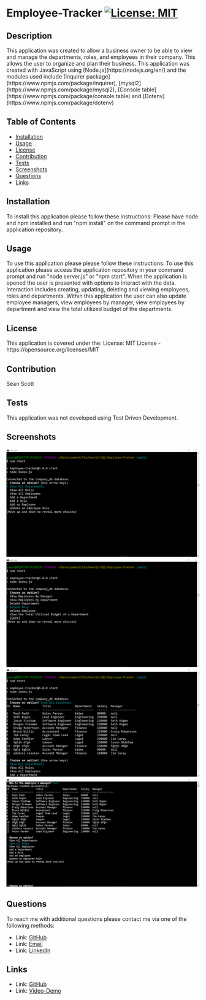 # Employee-Tracker [![License: MIT](https://img.shields.io/badge/License-MIT-yellow.svg)](https://opensource.org/licenses/MIT)

## Description 
<p> This application was created to allow a business owner to be able to view and manage the departments, roles, and employees in their company. This allows the user to organize and plan their business. This application was created with JavaScript using [Node.js](https://nodejs.org/en/) and the modules used include [Inquirer package](https://www.npmjs.com/package/inquirer), [mysql2](https://www.npmjs.com/package/mysql2), [Console table](https://www.npmjs.com/package/console.table) and [Dotenv](https://www.npmjs.com/package/dotenv)<p>
    
## Table of Contents 
- [Installation](#Installation)
- [Usage](#Usage)
- [License](#License)
- [Contribution](#Contribution)
- [Tests](#Tests)
- [Screenshots](#Screenshots)
- [Questions](#Questions)
- [Links](#Links)

## Installation 
<p> To install this application please follow these instructions: Please have node and npm installed and run "npm install" on the command prompt in the application repository.<p> 

## Usage 
<p> To use this application please please follow these instructions: To use this application please access the application repository in your command prompt and run "node server.js" or "npm start". When the application is opened the user is presented with options to interact with the data. Interaction includes creating, updating, deleting and viewing employees, roles and departments. Within this application the user can also update employee managers, view employees by manager, view employees by department and view the total utilized budget of the departments.</p>

## License 
<p> This application is covered under the: License: MIT License - https://opensource.org/licenses/MIT
</p> 

## Contribution 
<p> Sean Scott</p>

## Tests 
<p> This application was not developed using Test Driven Development.</p>

## Screenshots

![Menu-Top](./assets/menu1.png)
![Menu-Bottom](./assets/menu2.png)
![View](./assets/viewAllEmployees.png)
![Add](./assets/addANewEmployee.png)

## Questions 
<p> To reach me with additional questions please contact me via one of the following methods: </p>

- Link: [GitHub](https://github.com/seanscott95)
- Link: [Email](mailto:seanms418@gmail.com)
- Link: [LinkedIn](https://www.linkedin.com/in/sean-scott-18ba07225/)

## Links
- Link: [GitHub](https://github.com/seanscott95/Employee-Tracker)
- Link: [Video-Demo](https://drive.google.com/file/d/17lwBlBQHtefEUjlOBoHi-8HGhXXkrOh7/view)
